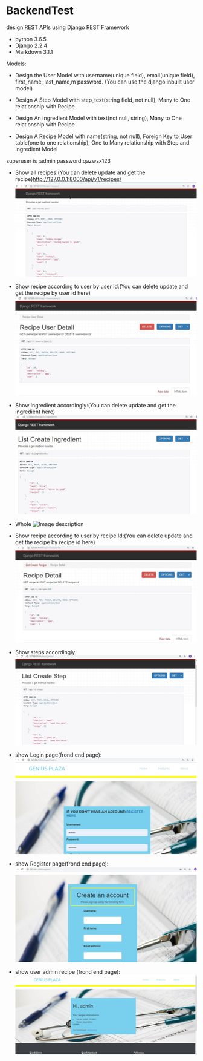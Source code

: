 # BackendTest
design REST APIs using Django REST Framework


- python 3.6.5
- Django 2.2.4
- Markdown 3.1.1

Models:

 

- Design the User Model with username(unique field), email(unique field), first_name,
last_name,m password. (You can use the django inbuilt user model)
 

- Design A Step Model with step_text(string field, not null), Many to One relationship with
Recipe
 

- Design An Ingredient Model with text(not null, string), Many to One relationship with
Recipe
 

- Design A Recipe Model with name(string, not null), Foreign Key to User table(one to one
relationship), One to Many relationship with Step and Ingredient Model

superuser is :admin password:qazwsx123
- Show all recipes:(You can delete update and get the recipe)http://127.0.0.1:8000/api/v1/recipes/
![Image description](https://github.com/wangjinlong9788/BackendTest/blob/master/show/recipes.JPG)

- Show recipe according to user by user Id:(You can delete update and get the recipe by user id here)
![Image description](https://github.com/wangjinlong9788/BackendTest/blob/master/show/Byid.JPG)

- Show ingredient accordingly:(You can delete update and get the ingredient here)
![Image description](https://github.com/wangjinlong9788/BackendTest/blob/master/show/ingredient.JPG)

- Whole
![Image description](https://github.com/wangjinlong9788/BackendTest/blob/master/show/List%20Create%20Recipe%20%E2%80%93%20Django%20REST%20framework.png)

- Show recipe according to user by recipe Id:(You can delete update and get the recipe by recipe id here)
![Image description](https://github.com/wangjinlong9788/BackendTest/blob/master/show/recipe_id.JPG)


- Show steps accordingly.
![Image description](https://github.com/wangjinlong9788/BackendTest/blob/master/show/steps.JPG)

- show Login page(frond end page):
![Image description](https://github.com/wangjinlong9788/BackendTest/blob/master/show/login.JPG)
- show Register page(frond end page):
![Image description](https://github.com/wangjinlong9788/BackendTest/blob/master/show/register.JPG)

- show user admin recipe (frond end page):
![Image description](https://github.com/wangjinlong9788/BackendTest/blob/master/show/frondrecipes.JPG)


